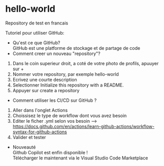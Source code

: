 # hello-world
Repository de test en francais


Tutoriel pour utiliser GitHub:
- Qu'est ce que GitHub?  
GitHub est une platforme de stockage et de partage de code  
- Comment creer un nouveau "repository"?
1) Dans le coin superieur droit, a coté de votre photo de profils, apuuyer sur +
2) Nommer votre repository, par exemple hello-world
3) Ecrivez une courte description
4) Selectionner Initialize this repository with a README.
5) Appuyer sur create a repository

- Comment utiliser les CI/CD sur GitHub ?
1) Aller dans l'onglet Actions
2) Choissisez le type de workflow dont vous avez besoin
3) Editer le ficher .yml selon vos besoin --> https://docs.github.com/en/actions/learn-github-actions/workflow-syntax-for-github-actions
4) Valider et tester

- Nouveauté  
Github Copilot est enfin disponible !  
Télécharger le maintenant via le Visual Studio Code Marketplace
